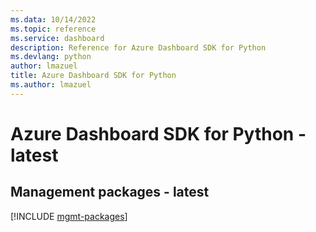 ```yaml
---
ms.data: 10/14/2022
ms.topic: reference
ms.service: dashboard
description: Reference for Azure Dashboard SDK for Python
ms.devlang: python
author: lmazuel
title: Azure Dashboard SDK for Python
ms.author: lmazuel
---
```

# Azure Dashboard SDK for Python - latest

## Management packages - latest
[!INCLUDE [mgmt-packages](dashboard-mgmt-index.md)]